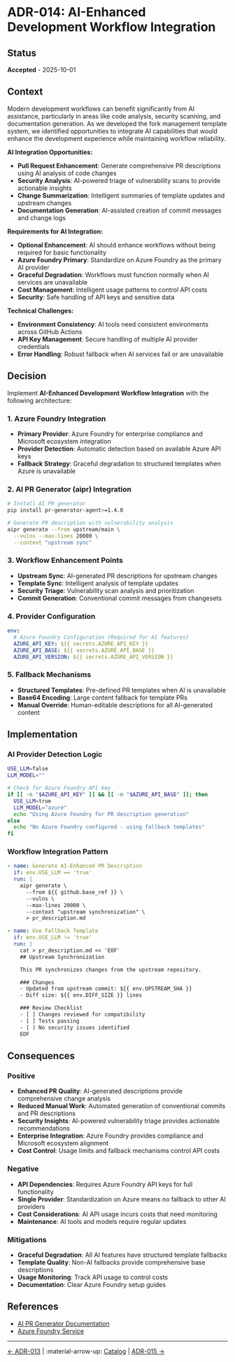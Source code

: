 # ADR-014: AI-Enhanced Development Workflow Integration

## Status
**Accepted** - 2025-10-01

## Context

Modern development workflows can benefit significantly from AI assistance, particularly in areas like code analysis, security scanning, and documentation generation. As we developed the fork management template system, we identified opportunities to integrate AI capabilities that would enhance the development experience while maintaining workflow reliability.

**AI Integration Opportunities:**

- **Pull Request Enhancement**: Generate comprehensive PR descriptions using AI analysis of code changes
- **Security Analysis**: AI-powered triage of vulnerability scans to provide actionable insights
- **Change Summarization**: Intelligent summaries of template updates and upstream changes
- **Documentation Generation**: AI-assisted creation of commit messages and change logs

**Requirements for AI Integration:**

- **Optional Enhancement**: AI should enhance workflows without being required for basic functionality
- **Azure Foundry Primary**: Standardize on Azure Foundry as the primary AI provider
- **Graceful Degradation**: Workflows must function normally when AI services are unavailable
- **Cost Management**: Intelligent usage patterns to control API costs
- **Security**: Safe handling of API keys and sensitive data

**Technical Challenges:**

- **Environment Consistency**: AI tools need consistent environments across GitHub Actions
- **API Key Management**: Secure handling of multiple AI provider credentials
- **Error Handling**: Robust fallback when AI services fail or are unavailable

## Decision

Implement **AI-Enhanced Development Workflow Integration** with the following architecture:

### 1. **Azure Foundry Integration**

- **Primary Provider**: Azure Foundry for enterprise compliance and Microsoft ecosystem integration
- **Provider Detection**: Automatic detection based on available Azure API keys
- **Fallback Strategy**: Graceful degradation to structured templates when Azure is unavailable

### 2. **AI PR Generator (aipr) Integration**

```bash
# Install AI PR generator
pip install pr-generator-agent>=1.4.0

# Generate PR description with vulnerability analysis
aipr generate --from upstream/main \
  --vulns --max-lines 20000 \
  --context "upstream sync"
```

### 3. **Workflow Enhancement Points**

- **Upstream Sync**: AI-generated PR descriptions for upstream changes
- **Template Sync**: Intelligent analysis of template updates
- **Security Triage**: Vulnerability scan analysis and prioritization
- **Commit Generation**: Conventional commit messages from changesets

### 4. **Provider Configuration**

```yaml
env:
  # Azure Foundry Configuration (Required for AI features)
  AZURE_API_KEY: ${{ secrets.AZURE_API_KEY }}
  AZURE_API_BASE: ${{ secrets.AZURE_API_BASE }}
  AZURE_API_VERSION: ${{ secrets.AZURE_API_VERSION }}
```

### 5. **Fallback Mechanisms**

- **Structured Templates**: Pre-defined PR templates when AI is unavailable
- **Base64 Encoding**: Large content fallback for template PRs
- **Manual Override**: Human-editable descriptions for all AI-generated content

## Implementation

### AI Provider Detection Logic

```bash
USE_LLM=false
LLM_MODEL=""

# Check for Azure Foundry API key
if [[ -n "$AZURE_API_KEY" ]] && [[ -n "$AZURE_API_BASE" ]]; then
  USE_LLM=true
  LLM_MODEL="azure"
  echo "Using Azure Foundry for PR description generation"
else
  echo "No Azure Foundry configured - using fallback templates"
fi
```

### Workflow Integration Pattern

```yaml
- name: Generate AI-Enhanced PR Description
  if: env.USE_LLM == 'true'
  run: |
    aipr generate \
      --from ${{ github.base_ref }} \
      --vulns \
      --max-lines 20000 \
      --context "upstream synchronization" \
      > pr_description.md

- name: Use Fallback Template
  if: env.USE_LLM != 'true'
  run: |
    cat > pr_description.md << 'EOF'
    ## Upstream Synchronization

    This PR synchronizes changes from the upstream repository.

    ### Changes
    - Updated from upstream commit: ${{ env.UPSTREAM_SHA }}
    - Diff size: ${{ env.DIFF_SIZE }} lines

    ### Review Checklist
    - [ ] Changes reviewed for compatibility
    - [ ] Tests passing
    - [ ] No security issues identified
    EOF
```

## Consequences

### Positive

- **Enhanced PR Quality**: AI-generated descriptions provide comprehensive change analysis
- **Reduced Manual Work**: Automated generation of conventional commits and PR descriptions
- **Security Insights**: AI-powered vulnerability triage provides actionable recommendations
- **Enterprise Integration**: Azure Foundry provides compliance and Microsoft ecosystem alignment
- **Cost Control**: Usage limits and fallback mechanisms control API costs

### Negative

- **API Dependencies**: Requires Azure Foundry API keys for full functionality
- **Single Provider**: Standardization on Azure means no fallback to other AI providers
- **Cost Considerations**: AI API usage incurs costs that need monitoring
- **Maintenance**: AI tools and models require regular updates

### Mitigations

- **Graceful Degradation**: All AI features have structured template fallbacks
- **Template Quality**: Non-AI fallbacks provide comprehensive base descriptions
- **Usage Monitoring**: Track API usage to control costs
- **Documentation**: Clear Azure Foundry setup guides

## References

- [AI PR Generator Documentation](https://pypi.org/project/pr-generator-agent/)
- [Azure Foundry Service](https://azure.microsoft.com/en-us/products/cognitive-services/openai-service)

---

[← ADR-013](013-reusable-github-actions-pattern.md) | :material-arrow-up: [Catalog](index.md) | [ADR-015 →](015-template-workflows-separation-pattern.md)
